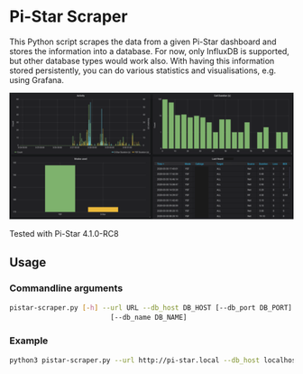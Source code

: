 # Pi-Star Scraper

This Python script scrapes the data from a given Pi-Star dashboard and stores
the information into a database.
For now, only InfluxDB is supported, but other database types would work also.
With having this information stored persistently, you can do various statistics
and visualisations, e.g. using Grafana.

![Example for visualisation in Grafana](example_grafana.png)

Tested with Pi-Star 4.1.0-RC8

## Usage

### Commandline arguments

```bash
pistar-scraper.py [-h] --url URL --db_host DB_HOST [--db_port DB_PORT]
                         [--db_name DB_NAME]
```

### Example

```bash
python3 pistar-scraper.py --url http://pi-star.local --db_host localhost
```
